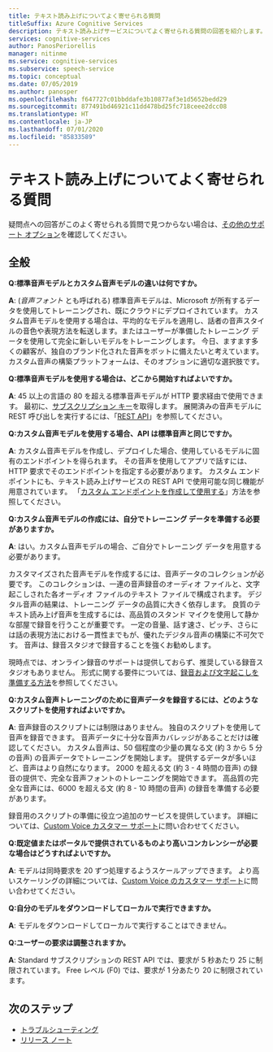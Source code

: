```yaml
---
title: テキスト読み上げについてよく寄せられる質問
titleSuffix: Azure Cognitive Services
description: テキスト読み上げサービスについてよく寄せられる質問の回答を紹介します。
services: cognitive-services
author: PanosPeriorellis
manager: nitinme
ms.service: cognitive-services
ms.subservice: speech-service
ms.topic: conceptual
ms.date: 07/05/2019
ms.author: panosper
ms.openlocfilehash: f647727c01bbddafe3b10877af3e1d5652bedd29
ms.sourcegitcommit: 877491bd46921c11dd478bd25fc718ceee2dcc08
ms.translationtype: HT
ms.contentlocale: ja-JP
ms.lasthandoff: 07/01/2020
ms.locfileid: "85833589"
---
```

# <a name="text-to-speech-frequently-asked-questions"></a>テキスト読み上げについてよく寄せられる質問

疑問点への回答がこのよく寄せられる質問で見つからない場合は、[その他のサポート オプション](support.md)を確認してください。

## <a name="general"></a>全般

**Q:標準音声モデルとカスタム音声モデルの違いは何ですか。**

**A**: (_音声フォント_ とも呼ばれる) 標準音声モデルは、Microsoft が所有するデータを使用してトレーニングされ、既にクラウドにデプロイされています。 カスタム音声モデルを使用する場合は、平均的なモデルを適用し、話者の音声スタイルの音色や表現方法を転送します。またはユーザーが準備したトレーニング データを使用して完全に新しいモデルをトレーニングします。 今日、ますます多くの顧客が、独自のブランド化された音声をボットに備えたいと考えています。 カスタム音声の構築プラットフォームは、そのオプションに適切な選択肢です。

**Q:標準音声モデルを使用する場合は、どこから開始すればよいですか。**

**A**: 45 以上の言語の 80 を超える標準音声モデルが HTTP 要求経由で使用できます。 最初に、[サブスクリプション キー](https://docs.microsoft.com/azure/cognitive-services/speech-service/get-started)を取得します。 展開済みの音声モデルに REST 呼び出しを実行するには、「[REST API](https://docs.microsoft.com/azure/cognitive-services/speech-service/rest-apis)」を参照してください。

**Q:カスタム音声モデルを使用する場合、API は標準音声と同じですか。**

**A**: カスタム音声モデルを作成し、デプロイした場合、使用しているモデルに固有のエンドポイントを得られます。 その音声を使用してアプリで話すには、HTTP 要求でそのエンドポイントを指定する必要があります。 カスタム エンドポイントにも、テキスト読み上げサービスの REST API で使用可能な同じ機能が用意されています。 「[カスタム エンドポイントを作成して使用する](https://docs.microsoft.com/azure/cognitive-services/speech-service/how-to-customize-voice-font#create-and-use-a-custom-voice-endpoint)」方法を参照してください。

**Q:カスタム音声モデルの作成には、自分でトレーニング データを準備する必要がありますか。**

**A**: はい。カスタム音声モデルの場合、ご自分でトレーニング データを用意する必要があります。

カスタマイズされた音声モデルを作成するには、音声データのコレクションが必要です。 このコレクションは、一連の音声録音のオーディオ ファイルと、文字起こしされた各オーディオ ファイルのテキスト ファイルで構成されます。 デジタル音声の結果は、トレーニング データの品質に大きく依存します。 良質のテキスト読み上げ音声を生成するには、高品質のスタンド マイクを使用して静かな部屋で録音を行うことが重要です。 一定の音量、話す速さ、ピッチ、さらには話の表現方法における一貫性までもが、優れたデジタル音声の構築に不可欠です。 音声は、録音スタジオで録音することを強くお勧めします。

現時点では、オンライン録音のサポートは提供しておらず、推奨している録音スタジオもありません。 形式に関する要件については、[録音および文字起こしを準備する方法](https://docs.microsoft.com/azure/cognitive-services/speech-service/how-to-custom-voice-create-voice)を参照してください。

**Q:カスタム音声トレーニングのために音声データを録音するには、どのようなスクリプトを使用すればよいですか。**

**A**: 音声録音のスクリプトには制限はありません。 独自のスクリプトを使用して音声を録音できます。 音声データに十分な音声カバレッジがあることだけは確認してください。 カスタム音声は、50 個程度の少量の異なる文 (約 3 から 5 分の音声) の音声データでトレーニングを開始します。 提供するデータが多いほど、音声はより自然になります。 2000 を超える文 (約 3 - 4 時間の音声) の録音の提供で、完全な音声フォントのトレーニングを開始できます。 高品質の完全な音声には、6000 を超える文 (約 8 - 10 時間の音声) の録音を準備する必要があります。

録音用のスクリプトの準備に役立つ追加のサービスを提供しています。 詳細については、[Custom Voice カスタマー サポート](mailto:customvoice@microsoft.com?subject=Inquiries%20about%20scripts%20generation%20for%20Custom%20Voice%20creation)に問い合わせてください。

**Q:既定値またはポータルで提供されているものより高いコンカレンシーが必要な場合はどうすればよいですか。**

**A**: モデルは同時要求を 20 ずつ処理するようスケールアップできます。 より高いスケーリングの詳細については、[Custom Voice のカスタマー サポート](mailto:customvoice@microsoft.com?subject=Inquiries%20about%20scripts%20generation%20for%20Custom%20Voice%20creation)に問い合わせてください。

**Q:自分のモデルをダウンロードしてローカルで実行できますか。**

**A**: モデルをダウンロードしてローカルで実行することはできません。

**Q:ユーザーの要求は調整されますか。**

**A**: Standard サブスクリプションの REST API では、要求が 5 秒あたり 25 に制限されています。 Free レベル (F0) では、要求が 1 分あたり 20 に制限されています。

## <a name="next-steps"></a>次のステップ

- [トラブルシューティング](troubleshooting.md)
- [リリース ノート](releasenotes.md)

